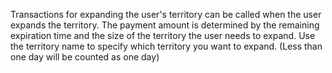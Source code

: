 

Transactions for expanding the user's territory can be called when the user expands the territory. The payment amount is determined by the remaining expiration time and the size of the territory the user needs to expand. Use the territory name to specify which territory you want to expand. (Less than one day will be counted as one day)